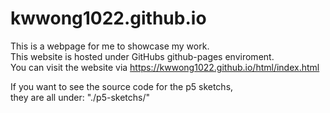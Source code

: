 # kwwong1022.github.io

This is a webpage for me to showcase my work.<br>
This website is hosted under GitHubs github-pages enviroment.<br>
You can visit the website via https://kwwong1022.github.io/html/index.html

If you want to see the source code for the p5 sketchs,<br>
they are all under: "./p5-sketchs/"
